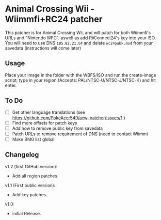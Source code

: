 # Animal Crossing Wii - Wiimmfi+RC24 patcher

This patcher is for Animal Crossing Wii, and will patch for both Wiimmfi's URLs and "Nintendo WFC", aswell as add RiiConnect24's key into your ISO.  
You will need to use DNS `185.82.21.64` and delete `wc24pubk.mod` from your savedata (instructions will come later)  

## Usage
Place your image in the folder with the WBFS/ISO and run the create-image script; type in your region (Accepts: PAL/NTSC-U/NTSC-J/NTSC-K) and hit enter.

## To Do
- [ ] Get other language translations (see https://github.com/PokeAcer549/acw-patcher/issues/1 )
- [ ] Find more offsets for patch keys
- [ ] Add how to remove public key from savedata
- [ ] Patch URLs to remove requirement of DNS (need to contact Wiimm)
- [ ] Make BMG list global

## Changelog
v1.2 (first GitHub version):
- Add all region patches.

v1.1 (First public version):
- Add key patches.

v1.0:
- Initial Release.